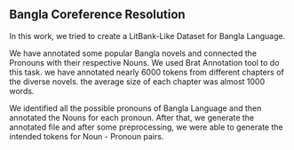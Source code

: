 ## Bangla Coreference Resolution
In this work, we tried to create a LitBank-Like Dataset for Bangla Language.

We have annotated some popular Bangla novels and connected the Pronouns with their respective Nouns. We used Brat Annotation tool to do this task. we have annotated nearly 6000 tokens from different chapters of the diverse novels. the average size of each chapter was almost 1000 words.

We identified all the possible pronouns of Bangla Language and then annotated the Nouns for each pronoun. After that, we generate the annotated file and after some preprocessing, we were able to generate the intended tokens for Noun - Pronoun pairs.